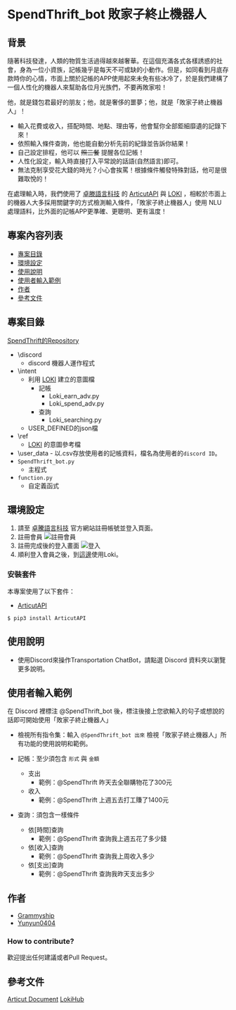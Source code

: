 # SpendThrift_bot 敗家子終止機器人

## 背景
隨著科技發達，人類的物質生活過得越來越奢華。在這個充滿各式各樣誘惑的社會，身為一位小資族，記帳幾乎是每天不可或缺的小動作。但是，如同看到月底存款時你的心情，市面上關於記帳的APP使用起來未免有些冰冷了，於是我們建構了一個人性化的機器人來幫助各位月光族們，不要再敗家啦！

他，就是錢包君最好的朋友；他，就是奢侈的噩夢；他，就是「敗家子終止機器人」！
- 輸入花費或收入，搭配時間、地點、理由等，他會幫你全部鉅細靡遺的記錄下來！
- 依照輸入條件查詢，他也能自動分析先前的紀錄並告訴你結果！
- 自己設定排程，他可以 ~~照三餐~~ 提醒各位記帳！
- 人性化設定，輸入時直接打入平常說的話語(自然語言)即可。
- 無法克制享受花大錢的時光？小心會挨罵！根據條件觸發特殊對話，他可是很難取悅的！

在處理輸入時，我們使用了 [卓滕語言科技](https://droidtown.co/zh-tw/) 的 [ArticutAPI](https://api.droidtown.co/document/) 與 [LOKI](https://github.com/Droidtown/LokiHub) ，相較於市面上的機器人大多採用關鍵字的方式檢測輸入條件，「敗家子終止機器人」使用 NLU 處理語料，比外面的記帳APP更準確、更聰明、更有溫度！


## 專案內容列表
- [專案目錄](##專案目錄)
- [環境設定](##環境設定)
- [使用說明](##使用說明)
- [使用者輸入範例](##使用者輸入範例)
- [作者](##作者)
- [參考文件](##參考文件)

## 專案目錄
[SpendThrift的Repository](https://github.com/Intern-CD/SpendThrift_bot/tree/main/SpendThrift_bot)
- \discord
    - discord 機器人運作程式
- \intent
    - 利用 [LOKI](https://github.com/Droidtown/LokiHub) 建立的意圖檔
        - 記帳 
            - Loki_earn_adv.py
            - Loki_spend_adv.py
        - 查詢
            - Loki_searching.py
    - USER_DEFINED的json檔
- \ref
    - [LOKI](https://github.com/Droidtown/LokiHub) 的意圖參考檔
- \user_data
        - 以.csv存放使用者的記帳資料，檔名為使用者的`discord ID`。
- `SpendThrift_bot.py`
    - 主程式
- `function.py`
    - 自定義函式
    
## 環境設定
1. 請至 [卓騰語言科技](https://api.droidtown.co/) 官方網站註冊帳號並登入頁面。
2. 註冊會員 
![註冊會員](https://i.imgur.com/WLqveN1.jpg)
3. 註冊完成後的登入畫面
![登入](https://i.imgur.com/03aEksl.jpg)
4. 順利登入會員之後，到[這邊](https://api.droidtown.co/loki/)使用Loki。

### 安裝套件
本專案使用了以下套件：

- [ArticutAPI](https://pypi.org/project/ArticutAPI/)
```shell=
$ pip3 install ArticutAPI
```

## 使用說明
- 使用Discord來操作Transportation ChatBot，請點選 Discord 資料夾以瀏覽更多說明。
<!-- - 欲讀取已建立好的Loki意圖，請點選 ref 資料夾瀏覽更多說明。 -->

## 使用者輸入範例

在 Discord 裡標注 @SpendThrift_bot 後，標注後接上您欲輸入的句子或想說的話即可開始使用「敗家子終止機器人」

- 檢視所有指令集：輸入 `@SpendThrift_bot 出來`
    檢視「敗家子終止機器人」所有功能的使用說明和範例。

- 記帳：至少須包含 `形式` 與 `金額`
    - 支出
        - 範例：@SpendThrift 昨天去全聯購物花了300元
    - 收入
        - 範例：@SpendThrift 上週五去打工賺了1400元

- 查詢：須包含一樣條件
    - 依\[時間\]查詢
        - 範例：@SpendThrift 查詢我上週五花了多少錢
    - 依\[收入\]查詢
        - 範例：@SpendThrift 查詢我上周收入多少
    - 依\[支出\]查詢
        - 範例：@SpendThrift 查詢我昨天支出多少

## 作者
- [Grammyship](https://github.com/Grammyship)
- [Yunyun0404](https://github.com/Yunyun0404)


### How to contribute?
歡迎提出任何建議或者Pull Request。

## 參考文件
[Articut Document](https://api.droidtown.co/document/#Articut)
[LokiHub](https://github.com/Droidtown/LokiHub)
